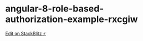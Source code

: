 # angular-8-role-based-authorization-example-rxcgiw

[Edit on StackBlitz ⚡️](https://stackblitz.com/edit/angular-8-role-based-authorization-example-rxcgiw)